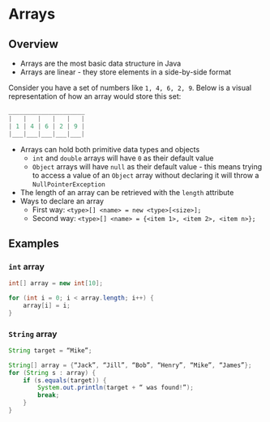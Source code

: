 # Arrays

## Overview
* Arrays are the most basic data structure in Java
* Arrays are linear - they store elements in a side-by-side format

Consider you have a set of numbers like `1, 4, 6, 2, 9`. Below is a visual representation of how an array would store this set:

```java
_____________________
|   |	|   |   |   |
| 1 | 4	| 6 | 2 | 9 |
|___|___|___|___|___|
```

* Arrays can hold both primitive data types and objects
	* `int` and `double` arrays will have `0` as their default value
	* `Object` arrays will have `null` as their default value - this means trying to access a value of an `Object` array without declaring it will throw a `NullPointerException`
* The length of an array can be retrieved with the `length` attribute
* Ways to declare an array
	* First way: `<type>[] <name> = new <type>[<size>];`
	* Second way: `<type>[] <name> = {<item 1>, <item 2>, <item n>};`

## Examples

### `int` array

```java
int[] array = new int[10];

for (int i = 0; i < array.length; i++) {
	array[i] = i;
}
```

### `String` array

```java
String target = “Mike”;

String[] array = {“Jack”, “Jill”, “Bob”, “Henry”, “Mike”, “James”};
for (String s : array) {
	if (s.equals(target)) {
		System.out.println(target + “ was found!”);
		break;
	}
}
```
